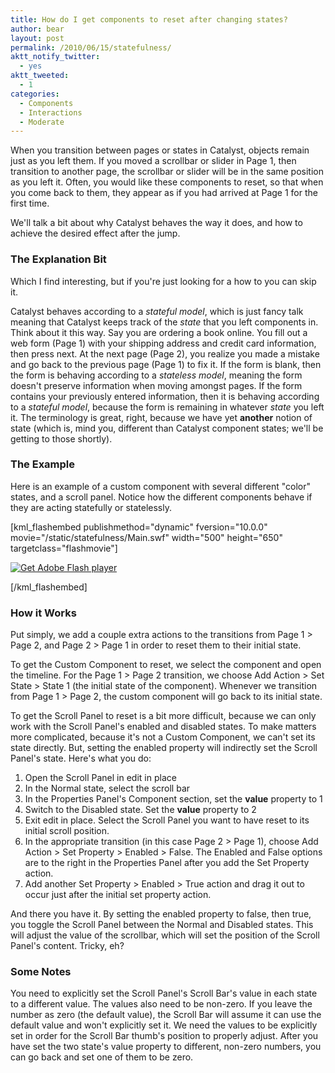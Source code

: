 ```yaml
---
title: How do I get components to reset after changing states?
author: bear
layout: post
permalink: /2010/06/15/statefulness/
aktt_notify_twitter:
  - yes
aktt_tweeted:
  - 1
categories:
  - Components
  - Interactions
  - Moderate
---
```

When you transition between pages or states in Catalyst, objects remain just as you left them. If you moved a scrollbar or slider in Page 1, then transition to another page, the scrollbar or slider will be in the same position as you left it. Often, you would like these components to reset, so that when you come back to them, they appear as if you had arrived at Page 1 for the first time.

We'll talk a bit about why Catalyst behaves the way it does, and how to achieve the desired effect after the jump.

<!--more-->

### The Explanation Bit

Which I find interesting, but if you're just looking for a how to you can skip it.

Catalyst behaves according to a *stateful model*, which is just fancy talk meaning that Catalyst keeps track of the *state* that you left components in. Think about it this way. Say you are ordering a book online. You fill out a web form (Page 1) with your shipping address and credit card information, then press next. At the next page (Page 2), you realize you made a mistake and go back to the previous page (Page 1) to fix it. If the form is blank, then the form is behaving according to a *stateless model*, meaning the form doesn't preserve information when moving amongst pages. If the form contains your previously entered information, then it is behaving according to a *stateful model*, because the form is remaining in whatever *state* you left it. The terminology is great, right, because we have yet **another** notion of state (which is, mind you, different than Catalyst component states; we'll be getting to those shortly).

### The Example

Here is an example of a custom component with several different "color" states, and a scroll panel. Notice how the different components behave if they are acting statefully or statelessly.

[kml_flashembed publishmethod="dynamic" fversion="10.0.0" movie="/static/statefulness/Main.swf" width="500" height="650" targetclass="flashmovie"]

[![Get Adobe Flash player][1]][2]

[/kml_flashembed]

### How it Works

Put simply, we add a couple extra actions to the transitions from Page 1 > Page 2, and Page 2 > Page 1 in order to reset them to their initial state.

To get the Custom Component to reset, we select the component and open the timeline. For the Page 1 > Page 2 transition, we choose Add Action > Set State > State 1 (the initial state of the component). Whenever we transition from Page 1 > Page 2, the custom component will go back to its initial state.

To get the Scroll Panel to reset is a bit more difficult, because we can only work with the Scroll Panel's enabled and disabled states. To make matters more complicated, because it's not a Custom Component, we can't set its state directly. But, setting the enabled property will indirectly set the Scroll Panel's state. Here's what you do:

  1. Open the Scroll Panel in edit in place
  2. In the Normal state, select the scroll bar
  3. In the Properties Panel's Component section, set the **value** property to 1
  4. Switch to the Disabled state. Set the **value** property to 2
  5. Exit edit in place. Select the Scroll Panel you want to have reset to its initial scroll position.
  6. In the appropriate transition (in this case Page 2 > Page 1), choose Add Action > Set Property > Enabled > False. The Enabled and False options are to the right in the Properties Panel after you add the Set Property action.
  7. Add another Set Property > Enabled > True action and drag it out to occur just after the initial set property action.

And there you have it. By setting the enabled property to false, then true, you toggle the Scroll Panel between the Normal and Disabled states. This will adjust the value of the scrollbar, which will set the position of the Scroll Panel's content. Tricky, eh?

### Some Notes

You need to explicitly set the Scroll Panel's Scroll Bar's value in each state to a different value. The values also need to be non-zero. If you leave the number as zero (the default value), the Scroll Bar will assume it can use the default value and won't explicitly set it. We need the values to be explicitly set in order for the Scroll Bar thumb's position to properly adjust. After you have set the two state's value property to different, non-zero numbers, you can go back and set one of them to be zero.

 [1]: http://www.adobe.com/images/shared/download_buttons/get_flash_player.gif
 [2]: http://adobe.com/go/getflashplayer